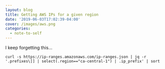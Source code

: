 ```yaml
---
layout: blog
title: Getting AWS IPs for a given region
date: '2019-06-03T17:02:39-04:00'
cover: /images/aws.png
categories:
  - note-to-self
---
```

I keep forgetting this...

`curl -s https://ip-ranges.amazonaws.com/ip-ranges.json | jq -r '.prefixes\[] | select(.region=="ca-central-1") | .ip_prefix' | sort`
